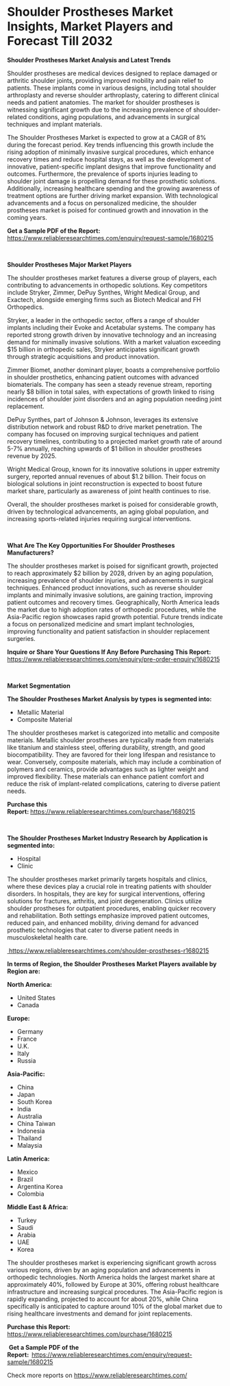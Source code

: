 <p><h1>Shoulder Prostheses Market Insights, Market Players and Forecast Till 2032</h1></p><p><strong>Shoulder Prostheses Market Analysis and Latest Trends</strong></p>
<p><p>Shoulder prostheses are medical devices designed to replace damaged or arthritic shoulder joints, providing improved mobility and pain relief to patients. These implants come in various designs, including total shoulder arthroplasty and reverse shoulder arthroplasty, catering to different clinical needs and patient anatomies. The market for shoulder prostheses is witnessing significant growth due to the increasing prevalence of shoulder-related conditions, aging populations, and advancements in surgical techniques and implant materials.</p><p>The Shoulder Prostheses Market is expected to grow at a CAGR of 8% during the forecast period. Key trends influencing this growth include the rising adoption of minimally invasive surgical procedures, which enhance recovery times and reduce hospital stays, as well as the development of innovative, patient-specific implant designs that improve functionality and outcomes. Furthermore, the prevalence of sports injuries leading to shoulder joint damage is propelling demand for these prosthetic solutions. Additionally, increasing healthcare spending and the growing awareness of treatment options are further driving market expansion. With technological advancements and a focus on personalized medicine, the shoulder prostheses market is poised for continued growth and innovation in the coming years.</p></p>
<p><strong>Get a Sample PDF of the Report:&nbsp;</strong> <a href="https://www.reliableresearchtimes.com/enquiry/request-sample/1680215?utm_campaign=2244&utm_medium=2&utm_source=Github&utm_content=ia&utm_term=04032025&utm_id=shoulder-prostheses">https://www.reliableresearchtimes.com/enquiry/request-sample/1680215</a></p>
<p>&nbsp;</p>
<p><strong>Shoulder Prostheses Major Market Players</strong></p>
<p><p>The shoulder prostheses market features a diverse group of players, each contributing to advancements in orthopedic solutions. Key competitors include Stryker, Zimmer, DePuy Synthes, Wright Medical Group, and Exactech, alongside emerging firms such as Biotech Medical and FH Orthopedics.</p><p>Stryker, a leader in the orthopedic sector, offers a range of shoulder implants including their Evoke and Acetabular systems. The company has reported strong growth driven by innovative technology and an increasing demand for minimally invasive solutions. With a market valuation exceeding $15 billion in orthopedic sales, Stryker anticipates significant growth through strategic acquisitions and product innovation.</p><p>Zimmer Biomet, another dominant player, boasts a comprehensive portfolio in shoulder prosthetics, enhancing patient outcomes with advanced biomaterials. The company has seen a steady revenue stream, reporting nearly $8 billion in total sales, with expectations of growth linked to rising incidences of shoulder joint disorders and an aging population needing joint replacement.</p><p>DePuy Synthes, part of Johnson & Johnson, leverages its extensive distribution network and robust R&D to drive market penetration. The company has focused on improving surgical techniques and patient recovery timelines, contributing to a projected market growth rate of around 5-7% annually, reaching upwards of $1 billion in shoulder prostheses revenue by 2025.</p><p>Wright Medical Group, known for its innovative solutions in upper extremity surgery, reported annual revenues of about $1.2 billion. Their focus on biological solutions in joint reconstruction is expected to boost future market share, particularly as awareness of joint health continues to rise.</p><p>Overall, the shoulder prostheses market is poised for considerable growth, driven by technological advancements, an aging global population, and increasing sports-related injuries requiring surgical interventions.</p></p>
<p>&nbsp;</p>
<p><strong>What Are The Key Opportunities For Shoulder Prostheses Manufacturers?</strong></p>
<p><p>The shoulder prostheses market is poised for significant growth, projected to reach approximately $2 billion by 2028, driven by an aging population, increasing prevalence of shoulder injuries, and advancements in surgical techniques. Enhanced product innovations, such as reverse shoulder implants and minimally invasive solutions, are gaining traction, improving patient outcomes and recovery times. Geographically, North America leads the market due to high adoption rates of orthopedic procedures, while the Asia-Pacific region showcases rapid growth potential. Future trends indicate a focus on personalized medicine and smart implant technologies, improving functionality and patient satisfaction in shoulder replacement surgeries.</p></p>
<p><strong>Inquire or Share Your Questions If Any Before Purchasing This Report:</strong> <a href="https://www.reliableresearchtimes.com/enquiry/pre-order-enquiry/1680215?utm_campaign=2244&utm_medium=2&utm_source=Github&utm_content=ia&utm_term=04032025&utm_id=shoulder-prostheses">https://www.reliableresearchtimes.com/enquiry/pre-order-enquiry/1680215</a></p>
<p>&nbsp;</p>
<p><strong>Market Segmentation</strong></p>
<p><strong>The Shoulder Prostheses Market Analysis by types is segmented into:</strong></p>
<p><ul><li>Metallic Material</li><li>Composite Material</li></ul></p>
<p><p>The shoulder prostheses market is categorized into metallic and composite materials. Metallic shoulder prostheses are typically made from materials like titanium and stainless steel, offering durability, strength, and good biocompatibility. They are favored for their long lifespan and resistance to wear. Conversely, composite materials, which may include a combination of polymers and ceramics, provide advantages such as lighter weight and improved flexibility. These materials can enhance patient comfort and reduce the risk of implant-related complications, catering to diverse patient needs.</p></p>
<p><strong>Purchase this Report:&nbsp;</strong><a href="https://www.reliableresearchtimes.com/purchase/1680215?utm_campaign=2244&utm_medium=2&utm_source=Github&utm_content=ia&utm_term=04032025&utm_id=shoulder-prostheses">https://www.reliableresearchtimes.com/purchase/1680215</a></p>
<p>&nbsp;</p>
<p><strong>The Shoulder Prostheses Market Industry Research by Application is segmented into:</strong></p>
<p><ul><li>Hospital</li><li>Clinic</li></ul></p>
<p><p>The shoulder prostheses market primarily targets hospitals and clinics, where these devices play a crucial role in treating patients with shoulder disorders. In hospitals, they are key for surgical interventions, offering solutions for fractures, arthritis, and joint degeneration. Clinics utilize shoulder prostheses for outpatient procedures, enabling quicker recovery and rehabilitation. Both settings emphasize improved patient outcomes, reduced pain, and enhanced mobility, driving demand for advanced prosthetic technologies that cater to diverse patient needs in musculoskeletal health care.</p></p>
<p><a href="https://www.reliableresearchtimes.com/shoulder-prostheses-r1680215?utm_campaign=2244&utm_medium=2&utm_source=Github&utm_content=ia&utm_term=04032025&utm_id=shoulder-prostheses">&nbsp;https://www.reliableresearchtimes.com/shoulder-prostheses-r1680215</a></p>
<p><strong>In terms of Region, the Shoulder Prostheses Market Players available by Region are:</strong></p>
<p>
    <p> <strong> North America: </strong>
        <ul>
            <li>United States</li>
            <li>Canada</li>
        </ul>
        </p> 
    <p> <strong> Europe: </strong>
        <ul>
            <li>Germany</li>
            <li>France</li>
            <li>U.K.</li>
            <li>Italy</li>
            <li>Russia</li>
        </ul>
        </p> 
    <p> <strong> Asia-Pacific: </strong>
        <ul>
            <li>China</li>
            <li>Japan</li>
            <li>South Korea</li>
            <li>India</li>
            <li>Australia</li>
            <li>China Taiwan</li>
            <li>Indonesia</li>
            <li>Thailand</li>
            <li>Malaysia</li>
        </ul>
        </p> 
    <p> <strong> Latin America: </strong>
        <ul>
            <li>Mexico</li>
            <li>Brazil</li>
            <li>Argentina Korea</li>
            <li>Colombia</li>
        </ul>
        </p> 
    <p> <strong> Middle East & Africa: </strong>
        <ul>
            <li>Turkey</li>
            <li>Saudi</li>
            <li>Arabia</li>
            <li>UAE</li>
            <li>Korea</li>
        </ul>
    </p>
    </p>
<p><p>The shoulder prostheses market is experiencing significant growth across various regions, driven by an aging population and advancements in orthopedic technologies. North America holds the largest market share at approximately 40%, followed by Europe at 30%, offering robust healthcare infrastructure and increasing surgical procedures. The Asia-Pacific region is rapidly expanding, projected to account for about 20%, while China specifically is anticipated to capture around 10% of the global market due to rising healthcare investments and demand for joint replacements.</p></p>
<p><strong>Purchase this Report: </strong><a href="https://www.reliableresearchtimes.com/purchase/1680215?utm_campaign=2244&utm_medium=2&utm_source=Github&utm_content=ia&utm_term=04032025&utm_id=shoulder-prostheses">https://www.reliableresearchtimes.com/purchase/1680215</a></p>
<p>&nbsp;<strong>Get a Sample PDF of the Report:&nbsp;&nbsp;</strong><a href="https://www.reliableresearchtimes.com/enquiry/request-sample/1680215?utm_campaign=2244&utm_medium=2&utm_source=Github&utm_content=ia&utm_term=04032025&utm_id=shoulder-prostheses">https://www.reliableresearchtimes.com/enquiry/request-sample/1680215</a></p>
<p><strong></strong></p>
<p>Check more reports on <a href="https://www.reliableresearchtimes.com/?utm_campaign=2244&utm_medium=2&utm_source=Github&utm_content=ia&utm_term=04032025&utm_id=shoulder-prostheses">https://www.reliableresearchtimes.com/</a></p>